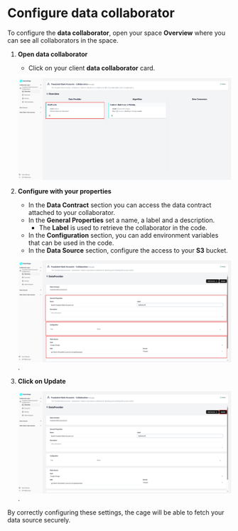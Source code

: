 # Configure data collaborator

To configure the **data collaborator**, open your space **Overview** where you can see all collaborators in the space.

1. **Open data collaborator**

   - Click on your client **data collaborator** card.

   ![screenshot of space dashboard](img/21_space_overview_dataprovider.png)

2. **Configure with your properties**

   - In the **Data Contract** section you can access the data contract attached to your collaborator.
   - In the **General Properties** set a name, a label and a description.
     - The **Label** is used to retrieve the collaborator in the code.
   - In the **Configuration** section, you can add environment variables that can be used in the code.
   - In the **Data Source** section, configure the access to your **S3** bucket.

   ![](img/22_configure_data_provider.png).

3. **Click on Update**

   ![](img/22_configure_data_provider_update.png).

By correctly configuring these settings, the cage will be able to fetch your data source securely.

